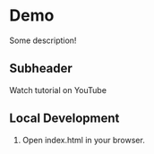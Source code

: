 # Demo

Some description!


## Subheader

Watch tutorial on YouTube

## Local Development

1. Open index.html in your browser.